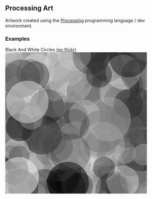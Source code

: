 ## Processing Art
Artwork created using the [Processing](https://processing.org/) programming language / dev environment. 

### Examples
Black And White Circles [(on flickr)](https://www.flickr.com/photos/ericdorsey/sets/72157646881900294/)  
![Black And White Circles](bwCircles/images/bwCircle_1_small.png)
